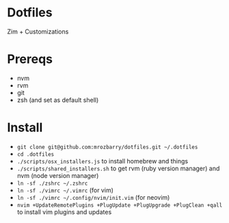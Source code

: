 # Dotfiles

Zim + Customizations


# Prereqs

 - nvm
 - rvm
 - git
 - zsh (and set as default shell)

# Install

 - `git clone git@github.com:mrozbarry/dotfiles.git ~/.dotfiles`
 - `cd .dotfiles`
 - `./scripts/osx_installers.js` to install homebrew and things
 - `./scripts/shared_installers.sh` to get rvm (ruby version manager) and nvm (node version manager)
 - `ln -sf ./zshrc ~/.zshrc`
 - `ln -sf ./vimrc ~/.vimrc` (for vim)
 - `ln -sf ./vimrc ~/.config/nvim/init.vim` (for neovim)
 - `nvim +UpdateRemotePlugins +PlugUpdate +PlugUpgrade +PlugClean +qall` to install vim plugins and updates

